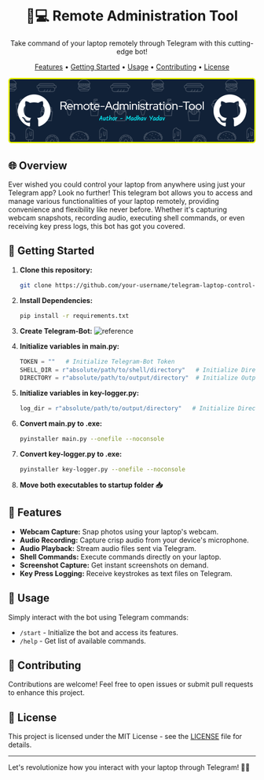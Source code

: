 <h1 align="center">🤖💻 Remote Administration Tool</h1>

<p align="center">Take command of your laptop remotely through Telegram with this cutting-edge bot!</p>

<p align="center">
  <a href="#features">Features</a> •
  <a href="#🚀-getting-started">Getting Started</a> •
  <a href="#usage">Usage</a> •
  <a href="#contributing">Contributing</a> •
  <a href="#license">License</a>
</p>

![Telegram Laptop Control Bot](https://github.com/mymadhavyadav07/Remote-Administration-Tool/blob/main/banner.png)

## 🌐 Overview
Ever wished you could control your laptop from anywhere using just your Telegram app? Look no further! This telegram bot allows you to access and manage various functionalities of your laptop remotely, providing convenience and flexibility like never before. Whether it's capturing webcam snapshots, recording audio, executing shell commands, or even receiving key press logs, this bot has got you covered.

## 🚀 Getting Started

1. **Clone this repository:**
   ```bash
   git clone https://github.com/your-username/telegram-laptop-control-bot.git
2. **Install Dependencies:**
   ```bash
   pip install -r requirements.txt
3. **Create Telegram-Bot:** ![reference](https://core.telegram.org/bots/tutorial)
  
4. **Initialize variables in main.py:**
   ```python
   TOKEN = ""   # Initialize Telegram-Bot Token
   SHELL_DIR = r"absolute/path/to/shell/directory"   # Initialize Directory to execute shell commands
   DIRECTORY = r"absolute/path/to/output/directory"  # Initialize Output Directory

5. **Initialize variables in key-logger.py:**
   ```python
   log_dir = r"absolute/path/to/output/directory"   # Initialize Directory to store Key-Logs

6. **Convert main.py to .exe:**
   ```bash
   pyinstaller main.py --onefile --noconsole

7. **Convert key-logger.py to .exe:**
   ```bash
   pyinstaller key-logger.py --onefile --noconsole

8. **Move both executables to startup folder 📥**


## 🌟 Features

- **Webcam Capture:** Snap photos using your laptop's webcam.
- **Audio Recording:** Capture crisp audio from your device's microphone.
- **Audio Playback:** Stream audio files sent via Telegram.
- **Shell Commands:** Execute commands directly on your laptop.
- **Screenshot Capture:** Get instant screenshots on demand.
- **Key Press Logging:** Receive keystrokes as text files on Telegram.


## 📝 Usage

Simply interact with the bot using Telegram commands:

- `/start` - Initialize the bot and access its features.
- `/help` - Get list of available commands.

## 🤝 Contributing

Contributions are welcome! Feel free to open issues or submit pull requests to enhance this project.

## 📄 License

This project is licensed under the MIT License - see the [LICENSE](LICENSE) file for details.

---

Let's revolutionize how you interact with your laptop through Telegram! 💬🔥
